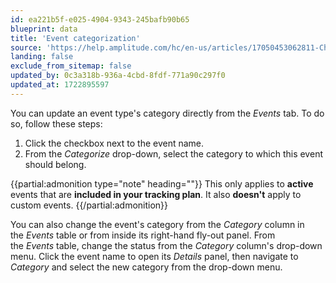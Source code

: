 ```yaml
---
id: ea221b5f-e025-4904-9343-245bafb90b65
blueprint: data
title: 'Event categorization'
source: 'https://help.amplitude.com/hc/en-us/articles/17050453062811-Change-an-event-s-category'
landing: false
exclude_from_sitemap: false
updated_by: 0c3a318b-936a-4cbd-8fdf-771a90c297f0
updated_at: 1722895597
---
```

You can update an event type's category directly from the *Events* tab. To do so, follow these steps:

1. Click the checkbox next to the event name.
2. From the *Categorize* drop-down, select the category to which this event should belong.

{{partial:admonition type="note" heading=""}}
This only applies to **active** events that are **included in your tracking plan**. It also **doesn't** apply to custom events.
{{/partial:admonition}}

You can also change the event's category from the *Category* column in the *Events* table or from inside its right-hand fly-out panel. From the *Events* table, change the status from the *Category* column's drop-down menu. Click the event name to open its *Details* panel, then navigate to *Category* and select the new category from the drop-down menu.